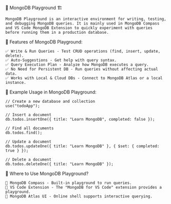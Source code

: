 🚀 MongoDB Playground 🏗️

    MongoDB Playground is an interactive environment for writing, testing, and debugging MongoDB queries. It is mainly used in MongoDB Compass and VS Code MongoDB Extension to quickly experiment with queries before running them in a production database.


🚀 Features of MongoDB Playground:

    ✅ Write & Run Queries - Test CRUD operations (find, insert, update, delete).
    ✅ Auto-Suggestions - Get help with query syntax.
    ✅ Query Execution Plan - Analyze how MongoDB executes a query.
    ✅ No Need for Persistent DB - Run queries without affecting actual data.
    ✅ Works with Local & Cloud DBs - Connect to MongoDB Atlas or a local instance.


📌 Example Usage in MongoDB Playground:

    // Create a new database and collection
    use("todoApp");

    // Insert a document
    db.todos.insertOne({ title: "Learn MongoDB", completed: false });

    // Find all documents
    db.todos.find();

    // Update a document
    db.todos.updateOne({ title: "Learn MongoDB" }, { $set: { completed: true } });

    // Delete a document
    db.todos.deleteOne({ title: "Learn MongoDB" });


🎯 Where to Use MongoDB Playground?

    📌 MongoDB Compass - Built-in playground to run queries.
    📌 VS Code Extension - The "MongoDB for VS Code" extension provides a playground.
    📌 MongoDB Atlas UI - Online shell supports interactive querying.